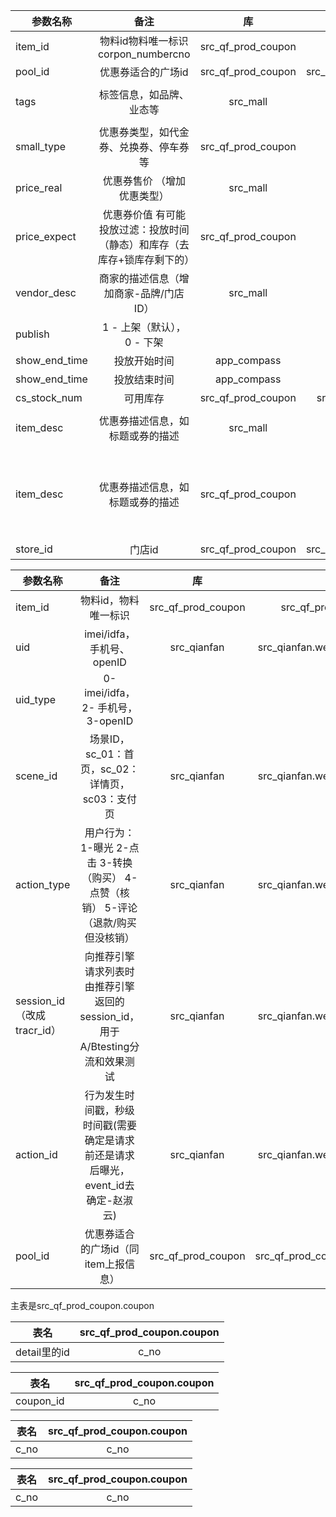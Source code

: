 
| 参数名称  | 备注 | 库    | 表  | 字段 |
|-------|:---:|:-----------:|:-------:|:-------|
| item_id | 物料id物料唯一标识corpon_numbercno | src_qf_prod_coupon | src_qf_prod_coupon.coupon | c_no | 
| pool_id | 优惠券适合的广场id | src_qf_prod_coupon | src_qf_prod_coupon.coupon_store_rule | c_no |  
| tags | 标签信息，如品牌、业态等 | src_mall | src_mall.product | first_category<br>second_category<br>third_category |
| small_type | 优惠券类型，如代金券、兑换券、停车券等 | src_qf_prod_coupon | src_qf_prod_coupon.coupon | c_type |
| price_real | 优惠券售价 （增加优惠类型） | src_mall | src_mall.product | price |
| price_expect | 优惠券价值 有可能 投放过滤：投放时间（静态）和库存（去库存+锁库存剩下的） | src_qf_prod_coupon | src_qf_prod_coupon.coupon | c_value |
| vendor_desc | 商家的描述信息（增加商家-品牌/门店ID） | src_mall | src_mall.product | brand_id |
| publish | 1 - 上架（默认）， 0 - 下架|   |   |   | 
| show_end_time | 投放开始时间 | app_compass | app_compass.baseinfo_goods | show_begin_time |
| show_end_time | 投放结束时间 | app_compass | app_compass.baseinfo_goods | show_end_time |
| cs_stock_num | 可用库存 | src_qf_prod_coupon | src_qf_prod_coupon.coupon_stock | cs_stock_num |
| item_desc | 优惠券描述信息，如标题或券的描述 | src_mall | src_mall.product | title<br>subtitle<br>description |
| item_desc | 优惠券描述信息，如标题或券的描述 | src_qf_prod_coupon | src_qf_prod_coupon.coupon | c_title<br>c_subtitle<br>c_person_each_limit<br>c_person_daily_each_limit<br>c_use_period<br>c_use_rule<br>c_expired_after_hours |
| store_id | 门店id | src_qf_prod_coupon | src_qf_prod_coupon.coupon_store_rule | csr_store_id   |


| 参数名称  | 备注 | 库    | 表  | 字段 |
|-------|:---:|:-----------:|:-------:|:-------|
| item_id | 物料id，物料唯一标识 | src_qf_prod_coupon | src_qf_prod_coupon.coupon | c_no  |
| uid | imei/idfa，手机号、openID | src_qianfan | src_qianfan.wechat_mini_program_log | mobile  |
| uid_type | 0-imei/idfa，2- 手机号，3-openID |   |   |   |
| scene_id | 场景ID，sc_01：首页，sc_02：详情页，sc03：支付页 | src_qianfan | src_qianfan.wechat_mini_program_log | orig_info里的event_id  |
| action_type | 用户行为：1-曝光 2-点击 3-转换（购买） 4-点赞（核销） 5-评论（退款/购买但没核销） | src_qianfan | src_qianfan.wechat_mini_program_log | orig_info里的event_id  |
| session_id（改成tracr_id） | 向推荐引擎请求列表时由推荐引擎返回的session_id，用于A/Btesting分流和效果测试 | src_qianfan | src_qianfan.wechat_mini_program_log | distinct_id  |
| action_id | 行为发生时间戳，秒级时间戳(需要确定是请求前还是请求后曝光，event_id去确定-赵淑云) | src_qianfan | src_qianfan.wechat_mini_program_log | orig_info里的event_time  |
| pool_id | 优惠券适合的广场id（同item上报信息） | src_qf_prod_coupon | src_qf_prod_coupon.coupon_store_rule | c_no    |


主表是src_qf_prod_coupon.coupon

| 表名  | src_qf_prod_coupon.coupon |
|-------|:---:|
| detail里的id | c_no |

| 表名  | src_qf_prod_coupon.coupon |
|-------|:---:|
| coupon_id | c_no |

| 表名  | src_qf_prod_coupon.coupon |
|-------|:---:|
| c_no | c_no |

| 表名  | src_qf_prod_coupon.coupon |
|-------|:---:|
| c_no | c_no |


